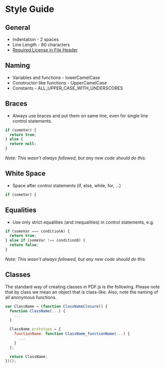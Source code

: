 # Style Guide
## General
* Indentation - 2 spaces
* Line Length - 80 characters
* [Required License in File Header](https://github.com/mozilla/pdf.js/wiki/License-Headers)

## Naming
* Variables and functions - lowerCamelCase
* Constructor-like functions - UpperCamelCase
* Constants - ALL_UPPER_CASE_WITH_UNDERSCORES

## Braces
* Always use braces and put them on same line, even for single line control statements.

```javascript
if (someVar) {
  return true;
} else {
  return null;
}
```
_Note: This wasn't always followed, but any new code should do this._

## White Space
* Space after control statements (if, else, while, for, ...)

```javascript
if (someVar) {
```

## Equalities
* Use only strict equalities (and inequalities) in control statements, e.g.

```javascript
if (someVar === conditionA) {
  return true;
} else if (someVar !== conditionB) {
  return false;
}
```

_Note: This wasn't always followed, but any new code should do this._

## Classes
The standard way of creating classes in PDF.js is the following. Please note that by class we mean an object that is class-like. Also, note the naming of all anonymous functions.

```javascript
var ClassName = (function ClassNameClosure() {
  function ClassName(...) {
    ...
  }

  ClassName.prototype = {
    functionName: function ClassName_functionName(...) {
      ...
    }
  };

  return ClassName;
})();
```